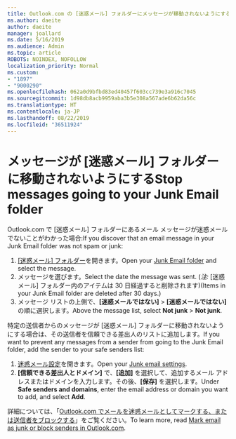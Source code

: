 ```yaml
---
title: Outlook.com の [迷惑メール] フォルダーにメッセージが移動されないようにする
ms.author: daeite
author: daeite
manager: joallard
ms.date: 5/16/2019
ms.audience: Admin
ms.topic: article
ROBOTS: NOINDEX, NOFOLLOW
localization_priority: Normal
ms.custom:
- "1897"
- "9000290"
ms.openlocfilehash: 062a0d9bfbd83ed40457f603cc739e3a916c7045
ms.sourcegitcommit: 1d98db8acb9959aba3b5e308a567ade6b62da56c
ms.translationtype: HT
ms.contentlocale: ja-JP
ms.lasthandoff: 08/22/2019
ms.locfileid: "36511924"
---
```

# <a name="stop-messages-from-going-to-your-junk-email-folder"></a><span data-ttu-id="52d72-102">メッセージが [迷惑メール] フォルダーに移動されないようにする</span><span class="sxs-lookup"><span data-stu-id="52d72-102">Stop messages going to your Junk Email folder</span></span>

<span data-ttu-id="52d72-103">Outlook.com で [迷惑メール] フォルダーにあるメール メッセージが迷惑メールでないことがわかった場合:</span><span class="sxs-lookup"><span data-stu-id="52d72-103">If you discover that an email message in your Junk Email folder was not spam or junk:</span></span>

1. <span data-ttu-id="52d72-104">[[迷惑メール] フォルダー](https://outlook.live.com/mail/junkemail)を開きます。</span><span class="sxs-lookup"><span data-stu-id="52d72-104">Open your [Junk Email folder](https://outlook.live.com/mail/junkemail) and select the message.</span></span>
1. <span data-ttu-id="52d72-105">メッセージを選びます。</span><span class="sxs-lookup"><span data-stu-id="52d72-105">Select the date the message was sent.</span></span> <span data-ttu-id="52d72-106">(*注:* [迷惑メール] フォルダー内のアイテムは 30 日経過すると削除されます)</span><span class="sxs-lookup"><span data-stu-id="52d72-106">(Items in your Junk Email folder are deleted after 30 days.)</span></span>
1. <span data-ttu-id="52d72-107">メッセージ リストの上側で、**[迷惑メールではない]** > **[迷惑メールではない]** の順に選択します。</span><span class="sxs-lookup"><span data-stu-id="52d72-107">Above the message list, select **Not junk** > **Not junk**.</span></span>

<span data-ttu-id="52d72-108">特定の送信者からのメッセージが [迷惑メール] フォルダーに移動されないようにする場合は、その送信者を信頼できる差出人のリストに追加します。</span><span class="sxs-lookup"><span data-stu-id="52d72-108">If you want to prevent any messages from a sender from going to the Junk Email folder, add the sender to your safe senders list:</span></span>

1. <span data-ttu-id="52d72-109">[迷惑メール設定](https://go.microsoft.com/fwlink/?linkid=2035804)を開きます。</span><span class="sxs-lookup"><span data-stu-id="52d72-109">Open your [Junk email settings](https://go.microsoft.com/fwlink/?linkid=2035804).</span></span>
1. <span data-ttu-id="52d72-110">**[信頼できる差出人とドメイン]** で、**[追加]** を選択して、追加するメール アドレスまたはドメインを入力します。その後、**[保存]** を選択します。</span><span class="sxs-lookup"><span data-stu-id="52d72-110">Under **Safe senders and domains**, enter the email address or domain you want to add, and select **Add**.</span></span>

<span data-ttu-id="52d72-111">詳細については、「[Outlook.com でメールを迷惑メールとしてマークする、または送信者をブロックする](https://support.office.com/article/a3ece97b-82f8-4a5e-9ac3-e92fa6427ae4?wt.mc_id=Office_Outlook_com_Alchemy)」をご覧ください。</span><span class="sxs-lookup"><span data-stu-id="52d72-111">To learn more, read [Mark email as junk or block senders in Outlook.com](https://support.office.com/article/a3ece97b-82f8-4a5e-9ac3-e92fa6427ae4?wt.mc_id=Office_Outlook_com_Alchemy).</span></span>
